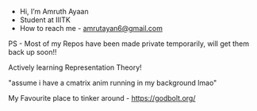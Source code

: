-  Hi, I’m Amruth Ayaan
-  Student at IIITK
-  How to reach me - amrutayan6@gmail.com

PS - Most of my Repos have been made private temporarily, will get them back up soon!!

Actively learning Representation Theory!

"assume i have a cmatrix anim running in my background lmao"

My Favourite place to tinker around - https://godbolt.org/

